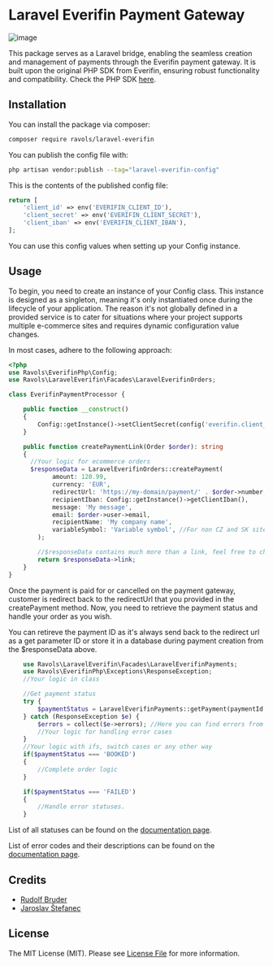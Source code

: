 # Laravel Everifin Payment Gateway
![image](https://github.com/user-attachments/assets/cbcfec66-b1d6-48c6-81d0-a0eb1ff39406)

This package serves as a Laravel bridge, enabling the seamless creation and management of payments through the Everifin payment gateway. It is built upon the original PHP SDK from Everifin, ensuring robust functionality and compatibility. Check the PHP SDK [here](https://github.com/ravols/everifin-sdk-php).

## Installation

You can install the package via composer:

```bash
composer require ravols/laravel-everifin
```

You can publish the config file with:

```bash
php artisan vendor:publish --tag="laravel-everifin-config"
```

This is the contents of the published config file:

```php
return [
    'client_id' => env('EVERIFIN_CLIENT_ID'),
    'client_secret' => env('EVERIFIN_CLIENT_SECRET'),
    'client_iban' => env('EVERIFIN_CLIENT_IBAN'),
];
```

You can use this config values when setting up your Config instance.

## Usage

To begin, you need to create an instance of your Config class. This instance is designed as a singleton, meaning it's only instantiated once during the lifecycle of your application. The reason it's not globally defined in a provided service is to cater for situations where your project supports multiple e-commerce sites and requires dynamic configuration value changes.

In most cases, adhere to the following approach:

```php
<?php
use Ravols\EverifinPhp\Config;
use Ravols\LaravelEverifin\Facades\LaravelEverifinOrders;

class EverifinPaymentProcessor {

    public function __construct()
    {
        Config::getInstance()->setClientSecret(config('everifin.client_secret'))->setClientIban(config('everifin.client_iban'))->setClientId(config('everifin.client_id'));
    }

    public function createPaymentLink(Order $order): string
    {
      //Your logic for ecommerce orders
      $responseData = LaravelEverifinOrders::createPayment(
            amount: 120.99,
            currency: 'EUR',
            redirectUrl: 'https://my-domain/payment/' . $order->number,
            recipientIban: Config::getInstance()->getClientIban(),
            message: 'My message',
            email: $order->user->email,
            recipientName: 'My company name',
            variableSymbol: 'Variable symbol', //For non CZ and SK sites use reference field
        );

        //$responseData contains much more than a link, feel free to check it out
        return $responseData->link;
    }
}
```

Once the payment is paid for or cancelled on the payment gateway, customer is redirect back to the redirectUrl that you provided in the createPayment method. Now, you need to retrieve the payment status and handle your order as you wish.

You can retireve the payment ID as it's always send back to the redirect url as a get parameter ID or store it in a database during payment creation from the $responseData above.

```php
    use Ravols\LaravelEverifin\Facades\LaravelEverifinPayments;
    use Ravols\EverifinPhp\Exceptions\ResponseException;
    //Your logic in class

    //Get payment status
    try {
        $paymentStatus = LaravelEverifinPayments::getPayment(paymentId: request()->id);
    } catch (ResponseException $e) {
        $errors = collect($e->errors); //Here you can find errors from Everifin gateway in case request fails
        //Your logic for handling error cases
    }
    //Your logic with ifs, switch cases or any other way
    if($paymentStatus === 'BOOKED')
    {
        //Complete order logic
    }

    if($paymentStatus === 'FAILED')
    {
        //Handle error statuses.
    }

```

List of all statuses can be found on the [documentation page](https://everifin.atlassian.net/wiki/spaces/EPAD/pages/2467561491/Paygate+Payment+Flow).

List of error codes and their descriptions can be found on the [documentation page](https://everifin.atlassian.net/wiki/spaces/EFMBAPI/pages/2515730751/Errors).



## Credits

- [Rudolf Bruder](https://github.com/rudolfbruder)
- [Jaroslav Štefanec](https://github.com/jaroslavstefanec)

## License

The MIT License (MIT). Please see [License File](LICENSE.md) for more information.
